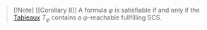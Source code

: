 >[!Note] [[Corollary 8]]
>A formula $\varphi$ is satisfiable if and only if the [Tableaux](Tableaux.md) $T_\varphi$ contains a $\varphi$-reachable fullfilling SCS.